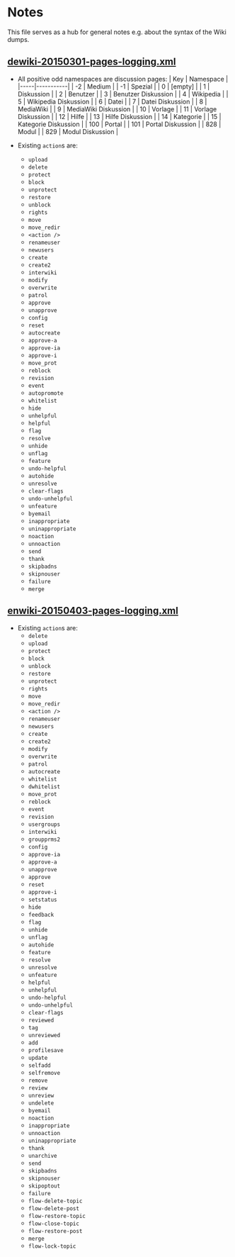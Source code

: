 # Notes
This file serves as a hub for general notes e.g. about the syntax of the Wiki dumps.

## [dewiki-20150301-pages-logging.xml](https://dumps.wikimedia.org/dewiki/20150301/dewiki-20150301-pages-logging.xml.gz)
* All positive odd namespaces are discussion pages:
| Key | Namespace |
|-----|-----------|
| -2 | Medium |
| -1 | Spezial |
| 0 | [empty] |
| 1 | Diskussion |
| 2 | Benutzer |
| 3 | Benutzer Diskussion |
| 4 | Wikipedia |
| 5 | Wikipedia Diskussion |
| 6 | Datei |
| 7 | Datei Diskussion |
| 8 | MediaWiki |
| 9 | MediaWiki Diskussion |
| 10 | Vorlage |
| 11 | Vorlage Diskussion |
| 12 | Hilfe |
| 13 | Hilfe Diskussion |
| 14 | Kategorie |
| 15 | Kategorie Diskussion |
| 100 | Portal |
| 101 | Portal Diskussion |
| 828 | Modul |
| 829 | Modul Diskussion |

* Existing `action`s are:
  * `upload`
  * `delete`
  * `protect`
  * `block`
  * `unprotect`
  * `restore`
  * `unblock`
  * `rights`
  * `move`
  * `move_redir`
  * `<action />`
  * `renameuser`
  * `newusers`
  * `create`
  * `create2`
  * `interwiki`
  * `modify`
  * `overwrite`
  * `patrol`
  * `approve`
  * `unapprove`
  * `config`
  * `reset`
  * `autocreate`
  * `approve-a`
  * `approve-ia`
  * `approve-i`
  * `move_prot`
  * `reblock`
  * `revision`
  * `event`
  * `autopromote`
  * `whitelist`
  * `hide`
  * `unhelpful`
  * `helpful`
  * `flag`
  * `resolve`
  * `unhide`
  * `unflag`
  * `feature`
  * `undo-helpful`
  * `autohide`
  * `unresolve`
  * `clear-flags`
  * `undo-unhelpful`
  * `unfeature`
  * `byemail`
  * `inappropriate`
  * `uninappropriate`
  * `noaction`
  * `unnoaction`
  * `send`
  * `thank`
  * `skipbadns`
  * `skipnouser`
  * `failure`
  * `merge`

## [enwiki-20150403-pages-logging.xml](https://dumps.wikimedia.org/enwiki/20150403/enwiki-20150403-pages-logging.xml.gz)
* Existing `action`s are:
  * `delete`
  * `upload`
  * `protect`
  * `block`
  * `unblock`
  * `restore`
  * `unprotect`
  * `rights`
  * `move`
  * `move_redir`
  * `<action />`
  * `renameuser`
  * `newusers`
  * `create`
  * `create2`
  * `modify`
  * `overwrite`
  * `patrol`
  * `autocreate`
  * `whitelist`
  * `dwhitelist`
  * `move_prot`
  * `reblock`
  * `event`
  * `revision`
  * `usergroups`
  * `interwiki`
  * `groupprms2`
  * `config`
  * `approve-ia`
  * `approve-a`
  * `unapprove`
  * `approve`
  * `reset`
  * `approve-i`
  * `setstatus`
  * `hide`
  * `feedback`
  * `flag`
  * `unhide`
  * `unflag`
  * `autohide`
  * `feature`
  * `resolve`
  * `unresolve`
  * `unfeature`
  * `helpful`
  * `unhelpful`
  * `undo-helpful`
  * `undo-unhelpful`
  * `clear-flags`
  * `reviewed`
  * `tag`
  * `unreviewed`
  * `add`
  * `profilesave`
  * `update`
  * `selfadd`
  * `selfremove`
  * `remove`
  * `review`
  * `unreview`
  * `undelete`
  * `byemail`
  * `noaction`
  * `inappropriate`
  * `unnoaction`
  * `uninappropriate`
  * `thank`
  * `unarchive`
  * `send`
  * `skipbadns`
  * `skipnouser`
  * `skipoptout`
  * `failure`
  * `flow-delete-topic`
  * `flow-delete-post`
  * `flow-restore-topic`
  * `flow-close-topic`
  * `flow-restore-post`
  * `merge`
  * `flow-lock-topic`
